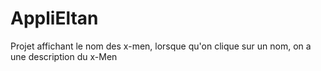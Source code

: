 # AppliEltan

Projet affichant le nom des x-men, lorsque qu'on clique sur un nom, on a une description du x-Men
